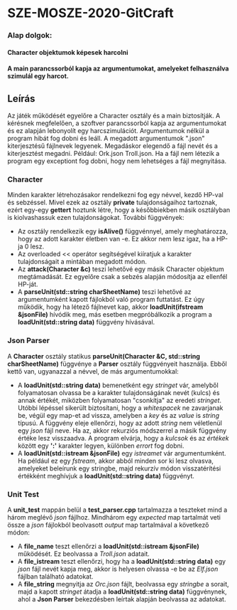 SZE-MOSZE-2020-GitCraft
==========================

###  Alap dolgok:
#### Character objektumok képesek harcolni
#### A main parancssorból kapja az argumentumokat, amelyeket felhasználva szimulál egy harcot.

## Leírás
Az játék működését egyelőre a Character osztály és a main biztosítják. A kérésnek megfelelően, a szoftver parancssorból kapja az argumentumokat és ez alapján lebonyolít egy harcszimulációt. Argumentumok nélkül a program hibát fog dobni és leáll. A megadott argumentumok ".json" kiterjesztésű fájlnevek legyenek. Megadáskor elegendő a fájl nevét és a kiterjesztést megadni. Például: Ork.json Troll.json. Ha a fájl nem létezik a program egy exceptiont fog dobni, hogy nem lehetséges a fájl megnyitása.

### Character
Minden karakter létrehozásakor rendelkezni fog egy névvel, kezdő HP-val és sebzéssel. Mivel ezek az osztály **private** tulajdonságaihoz tartoznak, ezért egy-egy **gettert** hoztunk létre, hogy a későbbiekben másik osztályban is kiolvashassuk ezen tulajdonságokat. További függvények:
* Az osztály rendelkezik egy **isAlive()** függvénnyel, amely meghatározza, hogy az adott karakter életben van -e. Ez akkor nem lesz igaz, ha a HP-ja 0 lesz.
* Az overloaded << operátor segítségével kiíratjuk a karakter tulajdonságait a mintában megadott módon.
* Az **attack(Character &c)** teszi lehetővé egy másik Character objektum megtámadását. Ez egyelőre csak a sebzés alapján módosítja az ellenfél HP-ját.
* A **parseUnit(std::string charSheetName)** teszi lehetővé az argumentumként kapott fájlokból való program futtatást. Ez úgy működik, hogy ha létező fájlnevet kap, akkor **loadUnit(ifstream &jsonFile)** hívódik meg, más esetben megpróbálkozik a program a **loadUnit(std::string data)** függvény hívásával.

### Json Parser
A **Character** osztály statikus **parseUnit(Character &C, std::string charSheetName)** függvénye a **Parser** osztály függvényeit használja. Ebből kettő van, ugyanazzal a névvel, de más argumentumokkal:
- A **loadUnit(std::string data)** bemenetként egy *stringet* vár, amelyből folyamatosan olvassa be a karakter tulajdonságának nevét (kulcs) és annak értékét, miközben folyamatosan "csonkítja" az eredeti *stringet*. Utóbbi lépéssel sikerült biztosítani, hogy a *whitespacek* ne zavarjanak be, végül egy map-et ad vissza, amelyben a *key* és az *value* is *string* típusú. A függvény eleje ellenőrzi, hogy az adott *string* nem véletlenül egy *json* fájl neve. Ha az, akkor rekurziós módszerrel a másik függvény értéke lesz visszaadva. A program elvárja, hogy a *kulcsok* és az *értékek* között egy **':'** karakter legyen, különben *errort* fog dobni.
- A **loadUnit(std::istream &jsonFile)** egy *istreamet* vár argumentumként. Ha például ez egy *fstream*, akkor abból minden sor ki lesz olvasva, amelyeket beleírunk egy stringbe, majd rekurzív módon visszatérítési értékként meghívjuk a **loadUnit(std::string data)** függvényt.

### Unit Test
A **unit_test** mappán belül a **test_parser.cpp** tartalmazza a teszteket mind a három meglévő *json* fájlhoz. Mindhárom egy *expected* map tartalmát veti össze a *json* fájlokból beolvasott *output* map tartalmával a következő módon:
- A **file_name** teszt ellenőrzi a **loadUnit(std::istream &jsonFile)** működését. Ez beolvassa a *Troll.json* adatait.
- A **file_istream** teszt ellenőrzi, hogy ha a **loadUnit(std::string data)** egy *json* fájl nevét kapja meg, akkor is helyesen olvassa -e be az *Elf.json* fájlban található adatokat.
- A **file_string** megnyitja az *Orc.json* fájlt, beolvassa egy *stringbe* a sorait, majd a kapott *stringet* átadja a **loadUnit(std::string data)** függvénynek, ahol a **Json Parser** bekezdésben leírtak alapján beolvassa az adatokat.